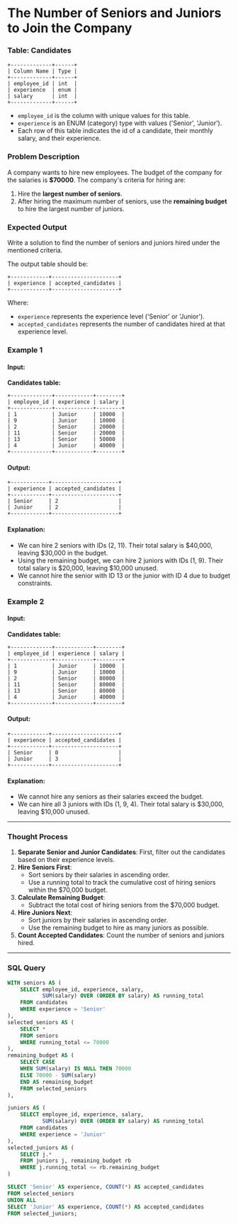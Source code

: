 
# The Number of Seniors and Juniors to Join the Company

### Table: Candidates

```
+-------------+------+ 
| Column Name | Type |
+-------------+------+ 
| employee_id | int  |
| experience  | enum |
| salary      | int  |
+-------------+------+
```
- `employee_id` is the column with unique values for this table.
- `experience` is an ENUM (category) type with values ('Senior', 'Junior').
- Each row of this table indicates the id of a candidate, their monthly salary, and their experience.

### Problem Description

A company wants to hire new employees. The budget of the company for the salaries is **$70000**. The company's criteria for hiring are:

1. Hire the **largest number of seniors**.
2. After hiring the maximum number of seniors, use the **remaining budget** to hire the largest number of juniors.

### Expected Output

Write a solution to find the number of seniors and juniors hired under the mentioned criteria.

The output table should be:

```
+------------+---------------------+
| experience | accepted_candidates |
+------------+---------------------+
```
Where:
- `experience` represents the experience level ('Senior' or 'Junior').
- `accepted_candidates` represents the number of candidates hired at that experience level.

### Example 1

#### Input:

**Candidates table:**

```
+-------------+------------+--------+
| employee_id | experience | salary |
+-------------+------------+--------+
| 1           | Junior     | 10000  |
| 9           | Junior     | 10000  |
| 2           | Senior     | 20000  |
| 11          | Senior     | 20000  |
| 13          | Senior     | 50000  |
| 4           | Junior     | 40000  |
+-------------+------------+--------+
```

#### Output:

```
+------------+---------------------+
| experience | accepted_candidates |
+------------+---------------------+
| Senior     | 2                   |
| Junior     | 2                   |
+------------+---------------------+
```

#### Explanation:
- We can hire 2 seniors with IDs (2, 11). Their total salary is $40,000, leaving $30,000 in the budget.
- Using the remaining budget, we can hire 2 juniors with IDs (1, 9). Their total salary is $20,000, leaving $10,000 unused.
- We cannot hire the senior with ID 13 or the junior with ID 4 due to budget constraints.

### Example 2

#### Input:

**Candidates table:**

```
+-------------+------------+--------+
| employee_id | experience | salary |
+-------------+------------+--------+
| 1           | Junior     | 10000  |
| 9           | Junior     | 10000  |
| 2           | Senior     | 80000  |
| 11          | Senior     | 80000  |
| 13          | Senior     | 80000  |
| 4           | Junior     | 40000  |
+-------------+------------+--------+
```

#### Output:

```
+------------+---------------------+
| experience | accepted_candidates |
+------------+---------------------+
| Senior     | 0                   |
| Junior     | 3                   |
+------------+---------------------+
```

#### Explanation:
- We cannot hire any seniors as their salaries exceed the budget.
- We can hire all 3 juniors with IDs (1, 9, 4). Their total salary is $30,000, leaving $10,000 unused.

---

### Thought Process

1. **Separate Senior and Junior Candidates**: First, filter out the candidates based on their experience levels.
2. **Hire Seniors First**:
   - Sort seniors by their salaries in ascending order.
   - Use a running total to track the cumulative cost of hiring seniors within the $70,000 budget.
3. **Calculate Remaining Budget**:
   - Subtract the total cost of hiring seniors from the $70,000 budget.
4. **Hire Juniors Next**:
   - Sort juniors by their salaries in ascending order.
   - Use the remaining budget to hire as many juniors as possible.
5. **Count Accepted Candidates**: Count the number of seniors and juniors hired.

---

### SQL Query

```sql
WITH seniors AS (
    SELECT employee_id, experience, salary,
           SUM(salary) OVER (ORDER BY salary) AS running_total
    FROM candidates
    WHERE experience = 'Senior'
),
selected_seniors AS (
    SELECT * 
    FROM seniors
    WHERE running_total <= 70000
),
remaining_budget AS (
    SELECT CASE
    WHEN SUM(salary) IS NULL THEN 70000
    ELSE 70000 - SUM(salary) 
    END AS remaining_budget
    FROM selected_seniors
),

juniors AS (
    SELECT employee_id, experience, salary,
           SUM(salary) OVER (ORDER BY salary) AS running_total
    FROM candidates
    WHERE experience = 'Junior'
),
selected_juniors AS (
    SELECT j.*
    FROM juniors j, remaining_budget rb
    WHERE j.running_total <= rb.remaining_budget
)

SELECT 'Senior' AS experience, COUNT(*) AS accepted_candidates
FROM selected_seniors
UNION ALL
SELECT 'Junior' AS experience, COUNT(*) AS accepted_candidates
FROM selected_juniors;
